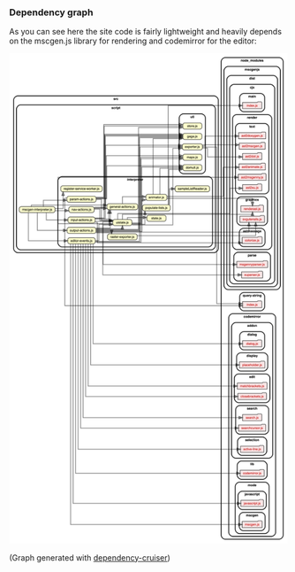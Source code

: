 ### Dependency graph

As you can see here the site code is fairly lightweight and heavily depends
on the mscgen.js library for rendering and codemirror for the editor:

<img width="519" alt="mscgen.js website dependency graph" src="dependencygraph.png">

(Graph generated with [dependency-cruiser](https://github.com/sverweij/dependency-cruiser))